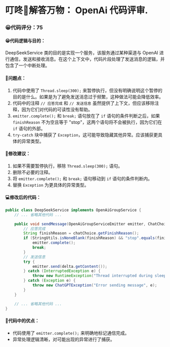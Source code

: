 # 叮咚🐥解答万物： OpenAi 代码评审.
### 😀代码评分：75
#### 😀代码逻辑与目的：
DeepSeekService 类的目的是实现一个服务，该服务通过某种渠道与 OpenAI 进行通信，发送和接收消息。在这个上下文中，代码片段处理了发送消息的逻辑，并包含了一个中断处理。

#### 🤔问题点：
1. 代码中使用了 `Thread.sleep(300);` 来暂停执行，但没有明确说明这个暂停的目的是什么。如果是为了避免发送消息过于频繁，这种做法可能会降低效率。
2. 代码中的注释 `// 应答完成` 和 `// 发送信息` 虽然提供了上下文，但应该移除注释，因为它们对代码的可读性没有帮助。
3. `emitter.complete();` 和 `break;` 语句放在了 `if` 语句的条件判断之后，如果 `finishReason` 不为空且等于 "stop"，这两个语句将不会被执行，因为它们在 `if` 语句的外部。
4. `try-catch` 块中捕获了 `Exception`，这可能导致隐藏其他异常。应该捕获更具体的异常类型。

#### 🎯修改建议：
1. 如果不需要暂停执行，移除 `Thread.sleep(300);` 语句。
2. 删除不必要的注释。
3. 将 `emitter.complete();` 和 `break;` 语句移动到 `if` 语句的条件判断内。
4. 替换 `Exception` 为更具体的异常类型。

#### 💻修改后的代码：
```java
public class DeepSeekService implements OpenAiGroupService {
    // ... 省略其他代码 ...

    public void sendMessage(OpenAiGroupServiceEmitter emitter, ChatChoice chatChoice) {
        // 应答完成
        String finishReason = chatChoice.getFinishReason();
        if (StringUtils.isNoneBlank(finishReason) && "stop".equals(finishReason)) {
            emitter.complete();
            break;
        }
        // 发送信息
        try {
            emitter.send(delta.getContent());
        } catch (InterruptedException e) {
            throw new RuntimeException("Thread interrupted during sleep", e);
        } catch (Exception e) {
            throw new ChatGPTException("Error sending message", e);
        }
    }

    // ... 省略其他代码 ...
}
```

#### 🌟代码中的优点：
- 代码使用了 `emitter.complete();` 来明确地标记通信完成。
- 异常处理逻辑清晰，对可能出现的异常进行了捕获。